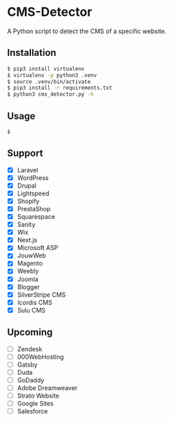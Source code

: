 # CMS-Detector
A Python script to detect the CMS of a specific website.

## Installation
```bash
$ pip3 install virtualenv
$ virtualenv -p python3 .venv
$ source .venv/bin/activate
$ pip3 install -r requirements.txt
$ python3 cms_detector.py -h
```

## Usage
```bash
$ 
```

## Support
- [x] Laravel
- [x] WordPress
- [x] Drupal
- [x] Lightspeed
- [x] Shopify
- [x] PrestaShop
- [x] Squarespace
- [x] Sanity
- [x] Wix
- [x] Next.js
- [x] Microsoft ASP
- [x] JouwWeb
- [x] Magento
- [x] Weebly
- [x] Joomla
- [x] Blogger
- [x] SilverStripe CMS
- [x] Icordis CMS
- [x] Sulu CMS

## Upcoming
- [ ] Zendesk
- [ ] 000WebHosting
- [ ] Gatsby
- [ ] Duda
- [ ] GoDaddy
- [ ] Adobe Dreamweaver
- [ ] Strato Website
- [ ] Google Sites
- [ ] Salesforce